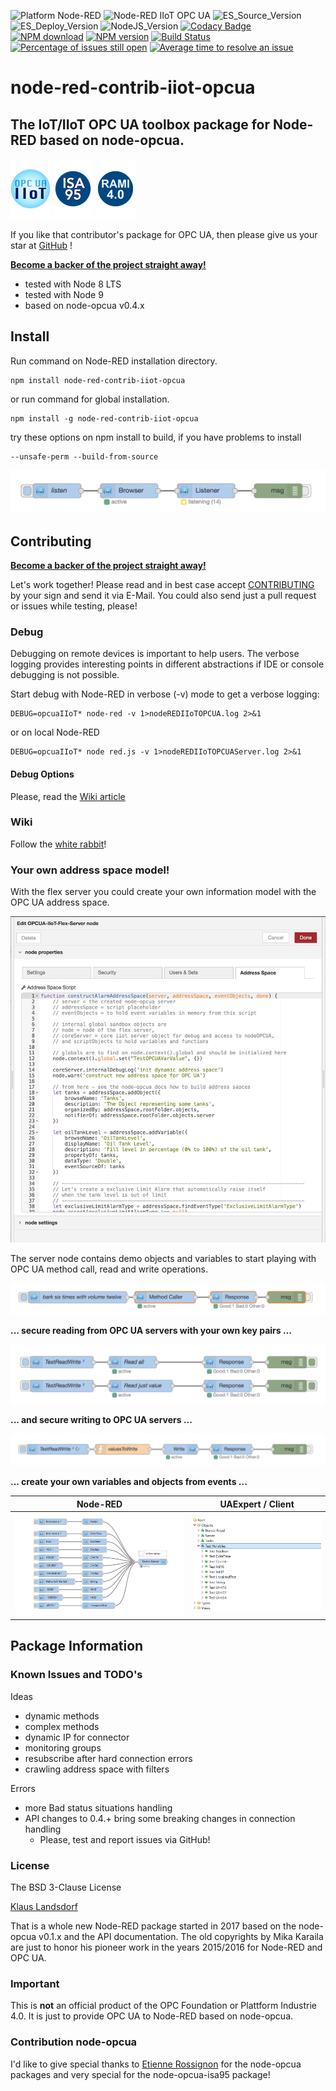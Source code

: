![Platform Node-RED](http://b.repl.ca/v1/Platform-Node--RED-red.png)
![Node-RED IIoT OPC UA](http://b.repl.ca/v1/Node--RED-IIoT_OPC_UA-blue.png)
![ES_Source_Version](http://b.repl.ca/v1/JS_Source-ES6-yellow.png)
![ES_Deploy_Version](http://b.repl.ca/v1/JS_Deploy-ES2015-yellow.png)
![NodeJS_Version](http://b.repl.ca/v1/NodeJS-9.x-green.png)
[![Codacy Badge](https://api.codacy.com/project/badge/Grade/da70f651451445c58d5adaeebd0ad595)](https://www.codacy.com/app/klaus/node-red-contrib-iiot-opcua?utm_source=github.com&amp;utm_medium=referral&amp;utm_content=biancode/node-red-contrib-iiot-opcua&amp;utm_campaign=Badge_Grade)
[![NPM download](https://img.shields.io/npm/dm/node-red-contrib-iiot-opcua.svg)](http://www.npm-stats.com/~packages/node-red-contrib-iiot-opcua)
[![NPM version](https://badge.fury.io/js/node-red-contrib-iiot-opcua.png)](https://www.npmjs.com/package/node-red-contrib-iiot-opcua)
[![Build Status](https://travis-ci.org/biancode/node-red-contrib-iiot-opcua.svg?branch=master)](https://travis-ci.org/biancode/node-red-contrib-iiot-opcua)
[![Percentage of issues still open](http://isitmaintained.com/badge/open/biancode/node-red-contrib-iiot-opcua.svg)](http://isitmaintained.com/project/biancode/node-red-contrib-iiot-opcua "Percentage of issues still open")
[![Average time to resolve an issue](http://isitmaintained.com/badge/resolution/biancode/node-red-contrib-iiot-opcua.svg)](http://isitmaintained.com/project/biancode/node-red-contrib-iiot-opcua "Average time to resolve an issue")

# node-red-contrib-iiot-opcua

## The IoT/IIoT OPC UA toolbox package for Node-RED based on node-opcua.

[![opcuaiiot64](images/opcua-iiot-logo64-glass.png)](https://www.npmjs.com/package/node-red-contrib-iiot-opcua/)
[![ISA95](images/logoISA95blue2.png)](https://opcfoundation.org/developer-tools/specifications-unified-architecture/isa-95-common-object-model/)
[![ISA95](images/logoRAMI40blue.png)](http://www.plattform-i40.de/)

If you like that contributor's package for OPC UA, then please give us your star at [GitHub][3] !

**[Become a backer of the project straight away!][2]**

* tested with Node 8 LTS
* tested with Node 9
* based on node-opcua v0.4.x

## Install

Run command on Node-RED installation directory.

	npm install node-red-contrib-iiot-opcua

or run command for global installation.

	npm install -g node-red-contrib-iiot-opcua

try these options on npm install to build, if you have problems to install

    --unsafe-perm --build-from-source

![Flow Example](images/listener-example-subv220.png)

## Contributing

**[Become a backer of the project straight away!][2]**

Let's work together!
Please read and in best case accept [CONTRIBUTING](.github/CONTRIBUTING.md) by your sign and send it via E-Mail.
You could also send just a pull request or issues while testing, please!

### Debug

Debugging on remote devices is important to help users. The verbose logging
provides interesting points in different abstractions if IDE or console debugging is not possible.

Start debug with Node-RED in verbose (-v) mode to get a verbose logging:

    DEBUG=opcuaIIoT* node-red -v 1>nodeREDIIoTOPCUA.log 2>&1

or on local Node-RED

    DEBUG=opcuaIIoT* node red.js -v 1>nodeREDIIoTOPCUAServer.log 2>&1

#### Debug Options

Please, read the [Wiki article][7]

### Wiki

Follow the [white rabbit][4]!

### Your own address space model!

With the flex server you could create your own information model with the OPC UA address space.

![Flex server Example](images/wiki/flexServerAddressSapceExample.png)

The server node contains demo objects and variables
to start playing with OPC UA method call, read and write operations.

![Flow Example](images/method-caller-examplev220.png)

**... secure reading from OPC UA servers with your own key pairs ...**

![Read Example](images/read-examplev220.png)

**... and secure writing to OPC UA servers ...**

![Write Example](images/write-examplev220.png)

**... create your own variables and objects from events ...**

| Node-RED        | UAExpert / Client     |
|-----------------|-----------------------|
|![ASO Example](images/server-aso-type-examplev220.png)|![ASO UAExpert](images/wiki/ASOTestVariablesUAExpert.png)|

## Package Information

### Known Issues and TODO's

Ideas
* dynamic methods
* complex methods
* dynamic IP for connector
* monitoring groups
* resubscribe after hard connection errors
* crawling address space with filters

Errors
* more Bad status situations handling
* API changes to 0.4.+ bring some breaking changes in connection handling
  * Please, test and report issues via GitHub!

### License

The BSD 3-Clause License

[Klaus Landsdorf][1]

That is a whole new Node-RED package started in 2017 based on the node-opcua v0.1.x and the API documentation.
The old copyrights by Mika Karaila are just to honor his pioneer work in the years 2015/2016 for Node-RED and OPC UA.

### Important

This is **not** an official product of the OPC Foundation or Plattform Industrie 4.0.
It is just to provide OPC UA to Node-RED based on node-opcua.

### Contribution node-opcua

I'd like to give special thanks to [Etienne Rossignon][6]
for the node-opcua packages and very special for the node-opcua-isa95 package!

[1]:https://bianco-royal.cloud/
[2]:https://bianco-royal.cloud/supporter/
[3]:https://github.com/biancode/node-red-contrib-iiot-opcua
[4]:https://github.com/biancode/node-red-contrib-iiot-opcua/wiki
[6]:https://github.com/erossignon
[7]:https://github.com/biancode/node-red-iiot-opcua-publicbeta/wiki/DEBUG
